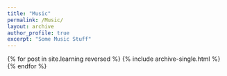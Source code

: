 ```yaml
---
title: "Music"
permalink: /Music/
layout: archive 
author_profile: true
excerpt: "Some Music Stuff"
---
```






{% for post in site.learning reversed %}
  {% include archive-single.html %}
{% endfor %}
